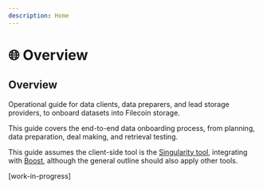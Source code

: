 ```yaml
---
description: Home
---
```


# 🌐 Overview

## Overview

Operational guide for data clients, data preparers, and lead storage providers, to onboard datasets into Filecoin storage.&#x20;

This guide covers the end-to-end data onboarding process, from planning, data preparation, deal making, and retrieval testing.

This guide assumes the client-side tool is the [Singularity tool](https://github.com/tech-greedy/singularity), integrating with [Boost](https://boost.filecoin.io/), although the general outline should also apply other tools.

\[work-in-progress]
